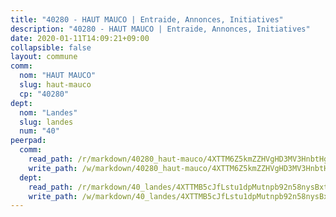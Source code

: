 ```yaml
---
title: "40280 - HAUT MAUCO | Entraide, Annonces, Initiatives"
description: "40280 - HAUT MAUCO | Entraide, Annonces, Initiatives"
date: 2020-01-11T14:09:21+09:00
collapsible: false
layout: commune
comm:
  nom: "HAUT MAUCO"
  slug: haut-mauco
  cp: "40280"
dept:
  nom: "Landes"
  slug: landes
  num: "40"
peerpad:
  comm:
    read_path: /r/markdown/40280_haut-mauco/4XTTM6Z5kmZZHVgHD3MV3HnbtHgGV7H6wKVuUakQAb5CZZgPk
    write_path: /w/markdown/40280_haut-mauco/4XTTM6Z5kmZZHVgHD3MV3HnbtHgGV7H6wKVuUakQAb5CZZgPk-K3TgUZfK5Vfh13b41Ay3Pr8nLeyuMnyaEbb1o2k5F8mE8pxFbHQtvPrVGbTmJKzkL4p6bHGsZTJRLPwSaFRZ1tSwS7KuqtzFGaZ3EWKxhBWjmJeJmhSbgcQtVMUpvbCJx3MAKoPp
  dept:
    read_path: /r/markdown/40_landes/4XTTMB5cJfLstu1dpMutnpb92n58nysBxt2LvNHp8iFa2he7h
    write_path: /w/markdown/40_landes/4XTTMB5cJfLstu1dpMutnpb92n58nysBxt2LvNHp8iFa2he7h-K3TgUvrqNj5GqBsxRXbDQxXTucun7uHSVZWT5C8CgQNaESTTE4cfR63JCubPGiKkKruc9dwpRJsb8aWPbJoGCdC5JVr33cPSqpb1rkjpoPrBPEdrj3zMya2yHWSYgr5GG1nyDstK
---
```



